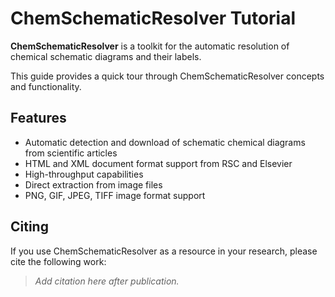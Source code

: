# ChemSchematicResolver Tutorial


**ChemSchematicResolver** is a toolkit for the automatic resolution of chemical schematic diagrams and their labels.

This guide provides a quick tour through ChemSchematicResolver concepts and functionality.

## Features

- Automatic detection and download of schematic chemical diagrams from scientific articles
- HTML and XML document format support from RSC and Elsevier
- High-throughput capabilities
- Direct extraction from image files
- PNG, GIF, JPEG, TIFF image format support


## Citing

If you use ChemSchematicResolver as a resource in your research, please cite the following work:

> *Add citation here after publication.*
